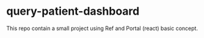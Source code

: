 # query-patient-dashboard
This repo contain a small project using Ref and Portal (react) basic concept.
